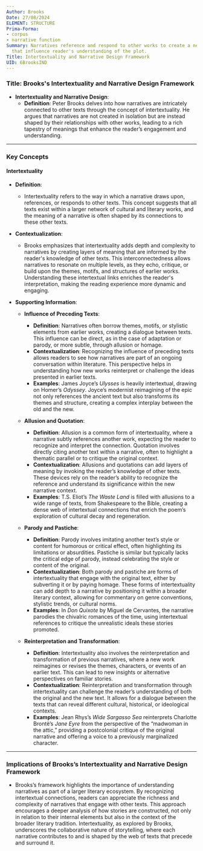 ```yaml
---
Author: Brooks
Date: 27/08/2024
ELEMENT: STRUCTURE
Prima-Forma:
- corpus
- narrative function
Summary: Narratives reference and respond to other works to create a network of meaning
  that influence reader's understanding of the plot.
Title: Intertextuality and Narrative Design Framework
UID: 6BrooksIND
---
```

### Title: **Brooks's Intertextuality and Narrative Design Framework**

- **Intertextuality and Narrative Design**:
  - **Definition**: Peter Brooks delves into how narratives are intricately connected to other texts through the concept of intertextuality. He argues that narratives are not created in isolation but are instead shaped by their relationships with other works, leading to a rich tapestry of meanings that enhance the reader’s engagement and understanding.

---

### **Key Concepts**

#### **Intertextuality**

- **Definition**:
  - Intertextuality refers to the way in which a narrative draws upon, references, or responds to other texts. This concept suggests that all texts exist within a larger network of cultural and literary works, and the meaning of a narrative is often shaped by its connections to these other texts.

- **Contextualization**:
  - Brooks emphasizes that intertextuality adds depth and complexity to narratives by creating layers of meaning that are informed by the reader's knowledge of other texts. This interconnectedness allows narratives to resonate on multiple levels, as they echo, critique, or build upon the themes, motifs, and structures of earlier works. Understanding these intertextual links enriches the reader's interpretation, making the reading experience more dynamic and engaging.

- **Supporting Information**:
  - **Influence of Preceding Texts**:
    - **Definition**: Narratives often borrow themes, motifs, or stylistic elements from earlier works, creating a dialogue between texts. This influence can be direct, as in the case of adaptation or parody, or more subtle, through allusion or homage.
    - **Contextualization**: Recognizing the influence of preceding texts allows readers to see how narratives are part of an ongoing conversation within literature. This perspective helps in understanding how new works reinterpret or challenge the ideas presented in earlier texts.
    - **Examples**: James Joyce’s *Ulysses* is heavily intertextual, drawing on Homer’s *Odyssey*. Joyce’s modernist reimagining of the epic not only references the ancient text but also transforms its themes and structure, creating a complex interplay between the old and the new.

  - **Allusion and Quotation**:
    - **Definition**: Allusion is a common form of intertextuality, where a narrative subtly references another work, expecting the reader to recognize and interpret the connection. Quotation involves directly citing another text within a narrative, often to highlight a thematic parallel or to critique the original context.
    - **Contextualization**: Allusions and quotations can add layers of meaning by invoking the reader’s knowledge of other texts. These devices rely on the reader’s ability to recognize the reference and understand its significance within the new narrative context.
    - **Examples**: T.S. Eliot’s *The Waste Land* is filled with allusions to a wide range of texts, from Shakespeare to the Bible, creating a dense web of intertextual connections that enrich the poem’s exploration of cultural decay and regeneration.

  - **Parody and Pastiche**:
    - **Definition**: Parody involves imitating another text’s style or content for humorous or critical effect, often highlighting its limitations or absurdities. Pastiche is similar but typically lacks the critical edge of parody, instead celebrating the style or content of the original.
    - **Contextualization**: Both parody and pastiche are forms of intertextuality that engage with the original text, either by subverting it or by paying homage. These forms of intertextuality can add depth to a narrative by positioning it within a broader literary context, allowing for commentary on genre conventions, stylistic trends, or cultural norms.
    - **Examples**: In *Don Quixote* by Miguel de Cervantes, the narrative parodies the chivalric romances of the time, using intertextual references to critique the unrealistic ideals these stories promoted.

  - **Reinterpretation and Transformation**:
    - **Definition**: Intertextuality also involves the reinterpretation and transformation of previous narratives, where a new work reimagines or revises the themes, characters, or events of an earlier text. This can lead to new insights or alternative perspectives on familiar stories.
    - **Contextualization**: Reinterpretation and transformation through intertextuality can challenge the reader’s understanding of both the original and the new text. It allows for a dialogue between the texts that can reveal different cultural, historical, or ideological contexts.
    - **Examples**: Jean Rhys’s *Wide Sargasso Sea* reinterprets Charlotte Brontë’s *Jane Eyre* from the perspective of the “madwoman in the attic,” providing a postcolonial critique of the original narrative and offering a voice to a previously marginalized character.

---

### **Implications of Brooks’s Intertextuality and Narrative Design Framework**

- Brooks’s framework highlights the importance of understanding narratives as part of a larger literary ecosystem. By recognizing intertextual connections, readers can appreciate the richness and complexity of narratives that engage with other texts. This approach encourages a deeper analysis of how stories are constructed, not only in relation to their internal elements but also in the context of the broader literary tradition. Intertextuality, as explored by Brooks, underscores the collaborative nature of storytelling, where each narrative contributes to and is shaped by the web of texts that precede and surround it.
